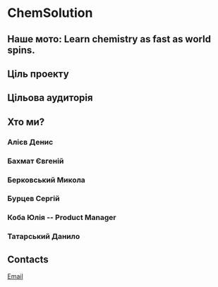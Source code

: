 # ChemSolution
## Наше мото: Learn chemistry as fast as world spins.

## Ціль проекту

## Цільова аудиторія

## Хто ми?
### Алієв Денис 
### Бахмат Євгеній
### Берковський Микола
### Бурцев Сергій
### Коба Юлія -- Product Manager
### Татарський Данило

## Contacts
[Email](mailto:yevhenii.bakhmat@nure.ua)
